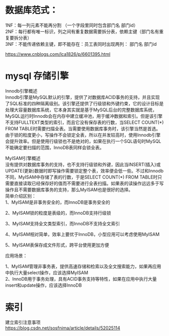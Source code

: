 # 数据库范式：   
1NF：每一列元素不能再分割 （一个字段里同时包含部门名 部门id）   
2NF：每行都有唯一标识，列之间有重复数据需要拆分表，依赖主键（部门名有重复要拆分表）   
3NF：不能传递依赖主键，即不能存在：员工表同时出现两列： 部门名 部门id   

https://www.cnblogs.com/lca1826/p/6601395.html   


# mysql 存储引擎
Innodb引擎概述   
Innodb引擎是MySQL默认的引擎，提供了对数据库ACID事务的支持，并且实现了SQL标准的四种隔离级别。该引擎还提供了行级锁和外键约束，它的设计目标是处理大容量数据库系统，它本身其实就是基于MySQL后台的完整数据库系统，MySQL运行时Innodb会在内存中建立缓冲池，用于缓冲数据和索引。但是该引擎不支持FULLTEXT类型的索引，而且它没有保存表的行数，当SELECT COUNT(*) FROM TABLE时需要扫描全表。当需要使用数据库事务时，该引擎当然是首选。由于锁的粒度更小，写操作不会锁定全表，所以在并发较高时，使用Innodb引擎会提升效率。但是使用行级锁也不是绝对的，如果在执行一个SQL语句时MySQL不能确定要扫描的范围，InnoDB表同样会锁全表。

MyISAM引擎概述   
没有提供对数据库事务的支持，也不支持行级锁和外键，因此当INSERT(插入)或UPDATE(更新)数据时即写操作需要锁定整个表，效率便会低一些。不过和Innodb不同，MyISAM中存储了表的行数，于是SELECT COUNT(*) FROM TABLE时只需要直接读取已经保存好的值而不需要进行全表扫描。如果表的读操作远远多于写操作且不需要数据库事务的支持，那么MyISAM也是很好的选择。   
简单介绍区别：   
1、MyISAM是非事务安全的，而InnoDB是事务安全的

2、MyISAM锁的粒度是表级的，而InnoDB支持行级锁

3、MyISAM支持全文类型索引，而InnoDB不支持全文索引

4、MyISAM相对简单，效率上要优于InnoDB，小型应用可以考虑使用MyISAM

5、MyISAM表保存成文件形式，跨平台使用更加方便

应用场景：

1、MyISAM管理非事务表，提供高速存储和检索以及全文搜索能力，如果再应用中执行大量select操作，应该选择MyISAM   
2、InnoDB用于事务处理，具有ACID事务支持等特性，如果在应用中执行大量insert和update操作，应该选择InnoDB   


# 索引
建立索引注意事项   
https://blog.csdn.net/sosfnima/article/details/52025114
